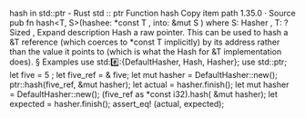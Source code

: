 hash in std::ptr - Rust
std
::
ptr
Function
hash
Copy item path
1.35.0
·
Source
pub fn hash<T, S>(hashee:
*const T
, into:
&mut S
)
where
    S:
Hasher
,
    T: ?
Sized
,
Expand description
Hash a raw pointer.
This can be used to hash a
&T
reference (which coerces to
*const T
implicitly)
by its address rather than the value it points to
(which is what the
Hash for &T
implementation does).
§
Examples
use
std::hash::{DefaultHasher, Hash, Hasher};
use
std::ptr;
let
five =
5
;
let
five_ref =
&
five;
let
mut
hasher = DefaultHasher::new();
ptr::hash(five_ref,
&mut
hasher);
let
actual = hasher.finish();
let
mut
hasher = DefaultHasher::new();
(five_ref
as
*const
i32).hash(
&mut
hasher);
let
expected = hasher.finish();
assert_eq!
(actual, expected);